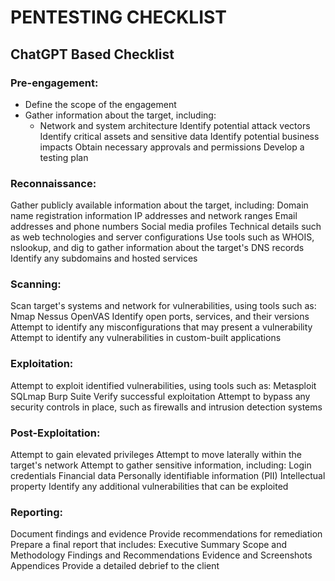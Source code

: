 # PENTESTING CHECKLIST

## ChatGPT Based Checklist

### Pre-engagement:

- Define the scope of the engagement
- Gather information about the target, including:
  - Network and system architecture
Identify potential attack vectors
Identify critical assets and sensitive data
Identify potential business impacts
Obtain necessary approvals and permissions
Develop a testing plan

### Reconnaissance:

Gather publicly available information about the target, including:
Domain name registration information
IP addresses and network ranges
Email addresses and phone numbers
Social media profiles
Technical details such as web technologies and server configurations
Use tools such as WHOIS, nslookup, and dig to gather information about the target's DNS records
Identify any subdomains and hosted services

### Scanning:

Scan target's systems and network for vulnerabilities, using tools such as:
Nmap
Nessus
OpenVAS
Identify open ports, services, and their versions
Attempt to identify any misconfigurations that may present a vulnerability
Attempt to identify any vulnerabilities in custom-built applications

### Exploitation:

Attempt to exploit identified vulnerabilities, using tools such as:
Metasploit
SQLmap
Burp Suite
Verify successful exploitation
Attempt to bypass any security controls in place, such as firewalls and intrusion detection systems

### Post-Exploitation:

Attempt to gain elevated privileges
Attempt to move laterally within the target's network
Attempt to gather sensitive information, including:
Login credentials
Financial data
Personally identifiable information (PII)
Intellectual property
Identify any additional vulnerabilities that can be exploited

### Reporting:

Document findings and evidence
Provide recommendations for remediation
Prepare a final report that includes:
Executive Summary
Scope and Methodology
Findings and Recommendations
Evidence and Screenshots
Appendices
Provide a detailed debrief to the client
